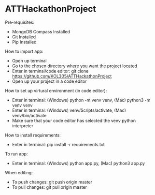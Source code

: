 # ATTHackathonProject

Pre-requisites:
- MongoDB Compass Installed
- Git Installed
- Pip Installed

How to import app:
- Open up terminal
- Go to the chosen directory where you want the project located
- Enter in terminal/code editor: git clone https://github.com/KOL305/ATTHackathonProject
- Open up your project in a code editor

How to set up virtural environment (in code editor):
- Enter in terminal: (Windows) python -m venv venv, (Mac) python3 -m venv venv
- Enter in terminal: (Windows) venv/Scripts/activate, (Mac) venv/bin/activate
- Make sure that your code editor has selected the venv python interpreter

How to install requirements:
- Enter in terminal: pip install -r requirements.txt

To run app:
- Enter in terminal: (Windows) python app.py, (Mac) python3 app.py

When editing:
- To push changes: git push origin master
- To pull changes: git pull origin master
